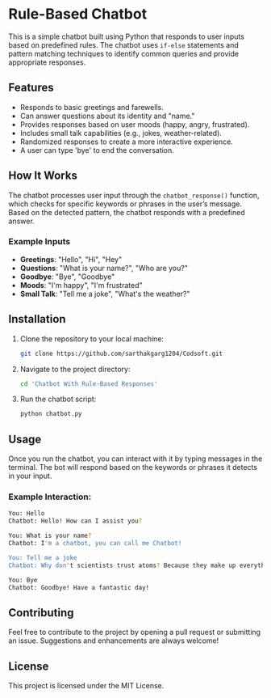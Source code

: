 # Rule-Based Chatbot

This is a simple chatbot built using Python that responds to user inputs based on predefined rules. The chatbot uses `if-else` statements and pattern matching techniques to identify common queries and provide appropriate responses.

## Features

- Responds to basic greetings and farewells.
- Can answer questions about its identity and "name."
- Provides responses based on user moods (happy, angry, frustrated).
- Includes small talk capabilities (e.g., jokes, weather-related).
- Randomized responses to create a more interactive experience.
- A user can type 'bye' to end the conversation.

## How It Works

The chatbot processes user input through the `chatbot_response()` function, which checks for specific keywords or phrases in the user’s message. Based on the detected pattern, the chatbot responds with a predefined answer.

### Example Inputs

- **Greetings**: "Hello", "Hi", "Hey"
- **Questions**: "What is your name?", "Who are you?"
- **Goodbye**: "Bye", "Goodbye"
- **Moods**: "I'm happy", "I'm frustrated"
- **Small Talk**: "Tell me a joke", "What's the weather?"

## Installation

1. Clone the repository to your local machine:

   ```bash
   git clone https://github.com/sarthakgarg1204/Codsoft.git
   ```

2. Navigate to the project directory:

   ```bash
   cd 'Chatbot With Rule-Based Responses'
   ```

3. Run the chatbot script:

   ```bash
   python chatbot.py
   ```

## Usage

Once you run the chatbot, you can interact with it by typing messages in the terminal. The bot will respond based on the keywords or phrases it detects in your input.

### Example Interaction:

```bash
You: Hello
Chatbot: Hello! How can I assist you?

You: What is your name?
Chatbot: I'm a chatbot, you can call me Chatbot!

You: Tell me a joke
Chatbot: Why don't scientists trust atoms? Because they make up everything!

You: Bye
Chatbot: Goodbye! Have a fantastic day!
```

## Contributing

Feel free to contribute to the project by opening a pull request or submitting an issue. Suggestions and enhancements are always welcome!

## License

This project is licensed under the MIT License.
